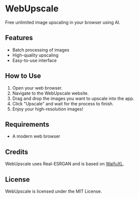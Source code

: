 # WebUpscale

Free unlimited image upscaling in your browser using AI.

## Features

- Batch processing of images
- High-quality upscaling
- Easy-to-use interface

## How to Use

1. Open your web browser.
2. Navigate to the WebUpscale website.
3. Drag and drop the images you want to upscale into the app.
4. Click "Upscale" and wait for the process to finish.
5. Enjoy your high-resolution images!

## Requirements

- A modern web browser

## Credits

WebUpscale uses Real-ESRGAN and is based on [WaifuXL](https://github.com/TheFutureGadgetsLab/WaifuXL).

## License

WebUpscale is licensed under the MIT License.